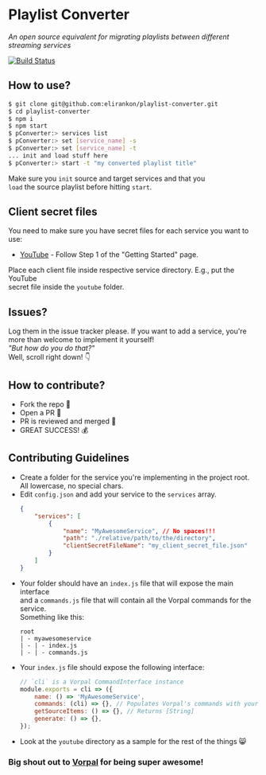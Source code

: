 # Playlist Converter
_An open source equivalent for migrating playlists between different streaming services_  

[![Build Status](https://travis-ci.org/elirankon/playlist-converter.svg?branch=master)](https://travis-ci.org/elirankon/playlist-converter)

## How to use?
 ```sh
 $ git clone git@github.com:elirankon/playlist-converter.git
 $ cd playlist-converter
 $ npm i
 $ npm start
 $ pConverter:> services list
 $ pConverter:> set [service_name] -s
 $ pConverter:> set [service_name] -t
 ... init and load stuff here
 $ pConverter:> start -t "my converted playlist title"
 ```

 Make sure you `init` source and target services and that you   
 `load` the source playlist before hitting `start`.

 ## Client secret files
 You need to make sure you have secret files for each service you want to use:

 * [YouTube](https://developers.google.com/youtube/v3/quickstart/nodejs) - Follow Step 1 of the "Getting Started" page.
 
 Place each client file inside respective service directory. E.g., put the YouTube   
 secret file inside the `youtube` folder.

 ## Issues?
 Log them in the issue tracker please. If you want to add a service, you're more than welcome to implement it yourself!   
 _"But how do you do that?"_   
 Well, scroll right down! :point_down:

 ## How to contribute?
  * Fork the repo :fork_and_knife:
  * Open a PR :pray:
  * PR is reviewed and merged :eyes:
  * GREAT SUCCESS! :moneybag:

## Contributing Guidelines
 * Create a folder for the service you're implementing in the project root.   
 All lowercase, no special chars.
 * Edit `config.json` and add your service to the `services` array.
    ```json
    {
        "services": [
            {
                "name": "MyAwesomeService", // No spaces!!!
                "path": "./relative/path/to/the/directory",
                "clientSecretFileName": "my_client_secret_file.json"
            }
        ]
    }
    ```
 * Your folder should have an `index.js` file that will expose the main interface   
 and a `commands.js` file that will contain all the Vorpal commands for the service.   
 Something like this:
    ```
    root
    | - myawesomeservice
    | - | - index.js
    | - | - commands.js
    ```
 * Your `index.js` file should expose the following interface:
    ```js
    // `cli` is a Vorpal CommandInterface instance
    module.exports = cli => ({
        name: () => 'MyAwesomeService',
        commands: (cli) => {}, // Populates Vorpal's commands with your service
        getSourceItems: () => {}, // Returns [String]
        generate: () => {},
    });
    ```
 * Look at the `youtube` directory as a sample for the rest of the things :smile_cat:

### Big shout out to [Vorpal](http://vorpal.js.org/) for being super awesome!
